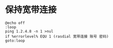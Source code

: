 # 保持宽带连接
```
@echo off
:loop
ping 1.2.4.8 -n 1 >nul
if %errorlevel% EQU 1 (rasdial 宽带连接 账号 密码)
goto:loop
```

